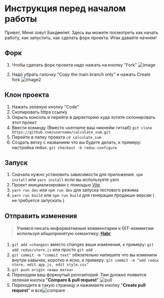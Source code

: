 # Инструкция перед началом работы

Привет, Меня зовут Бакдөөлөт. Здесь вы можете посмотреть как начать работу, как запустить, как сделать форк проекта.
Итак давайте начнем!


## Форк

 1. Чтобы сделать форк проекта надо нажать на кнопку "Fork"
	![image](https://www.linkpicture.com/q/Screenshot_23.png) 
 
 2. Надо убрать галочку "Copy the main branch only" и нажать Create fork
 ![image2](https://www.linkpicture.com/q/Screenshot2_4.png)




## Клон проекта

 1. Нажать зеленую кнопку "Code"
 2. Скопировать https ссылку
 3. Окрыть консоль и перейти в директорию куда хотите склонировать этот проект
 4. Ввести команду (Вместо username ваш никнейм гитхаб) `git clone https://github.com/username/calculate_sum.git`
 5. Перейти в папку проекта `cd calculate_sum`
 6. Создать ветку с названием что вы будете делать, к примеру: настройка redux. `git checkout -b redux-configure`
 

## Запуск

 1. Сначала нужно установить зависимости для приложения. `npm install` или `yarn install` если вы используете yarn
 2. Проект инициализирован с помощью [Vite](https://vitejs.dev/)
 3. `yarn run dev` или `npm run dev` для запуска тестового режима
 4. `yarn run build` или `npm run build` для генерации продакшн версии ( не требуется запускать )

## Отправить изменения

 > #### Учимся писать информативные комментарии к GIT-коммитам используя общепринятую семантику. [Habr](https://habr.com/ru/company/otus/blog/537196/)
 1. `git add <changes>` вместо changes ваши изменения, к примеру: `git add redux/store.js` или просто `git add .`
 2. `git commit -m "commit text"` обязательно напишите что вы изменили внутри кавычек, коротко и ясно, к примеру: `git commit -m "add redux store, edit app.js, edit style.css"`
 3. `git push origin <ваша ветка>`
 4. Переходим ваш форкнутый репозиторий. Там должно появится зеленая кнопка "**Compare & pull request**" ![pull](https://www.testingdocs.com/wp-content/uploads/Compare-pull-request.png)
5. Переходите в такую страницу и нажимаете кнопку "**Create pull request**" и все![compare](https://www.earthdatascience.org/images/earth-analytics/git-version-control/github-create-pull-request.png)
